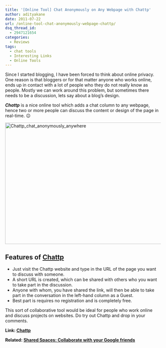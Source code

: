 ```yaml
---
title: '[Online Tool] Chat Anonymously on Any Webpage with Chattp'
author: adityakane
date: 2011-07-22
url: /online-tool-chat-anonymously-webpage-chattp/
dsq_thread_id:
  - 2947121654
categories:
  - Reviews
tags:
  - chat tools
  - Interesting Links
  - Online Tools
---
```

Since I started blogging, I have been forced to think about online privacy. One reason is that bloggers or for that matter anyone who works online, ends up in contact with a lot of people who they do not really know as people. Mostly we can work around this problem, but sometimes there needs to be a discussion, lets say about a blog’s design.

***Chattp*** is a nice online tool which adds a chat column to any webpage, hence two or more people can discuss the content or design of the page in real-time. 😉

[<img style="background-image: none; padding-left: 0px; padding-right: 0px; display: inline; padding-top: 0px; border: 0px;" title="Chattp_chat_anonymously_anywhere" src="http://cdn.devilsworkshop.org/files/2011/07/Chattp_chat_anonymously_anywhere_thumb.png" alt="Chattp_chat_anonymously_anywhere" width="570" height="392" border="0" />][1]

## Features of <a href="http://chattp.com" onclick="_gaq.push(['_trackEvent', 'outbound-article', 'http://chattp.com', 'Chattp']);" >Chattp</a>

  * Just visit the Chattp website and type in the URL of the page you want to discuss with someone.
  * A short URL is created, which can be shared with others who you want to take part in the discussion.
  * Anyone with whom, you have shared the link, will then be able to take part in the conversation in the left-hand column as a Guest.
  * Best part is requires no registration and is completely free.

This sort of collaborative tool would be ideal for people who work online and discuss projects on websites. Do try out Chattp and drop in your comments.

**Link: <a href="http://chattp.com" onclick="_gaq.push(['_trackEvent', 'outbound-article', 'http://chattp.com', 'Chattp']);" >Chattp</a>**

**Related: [Shared Spaces: Collaborate with your Google friends][2]**

 [1]: http://cdn.devilsworkshop.org/files/2011/07/Chattp_chat_anonymously_anywhere.png
 [2]: http://devilsworkshop.org/shared-spaces-creative-app-google/
